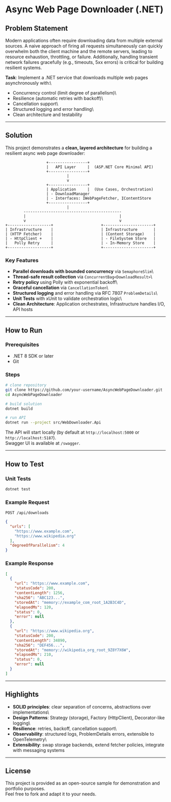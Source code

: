 # Async Web Page Downloader (.NET)

## Problem Statement

Modern applications often require downloading data from multiple
external sources. A naive approach of firing all requests simultaneously
can quickly overwhelm both the client machine and the remote servers,
leading to resource exhaustion, throttling, or failure. Additionally,
handling transient network failures gracefully (e.g., timeouts, 5xx
errors) is critical for building resilient systems.

**Task**: Implement a .NET service that downloads multiple web pages
asynchronously with:\
- Concurrency control (limit degree of parallelism)\
- Resilience (automatic retries with backoff)\
- Cancellation support\
- Structured logging and error handling\
- Clean architecture and testability

------------------------------------------------------------------------

## Solution

This project demonstrates a **clean, layered architecture** for building
a resilient async web page downloader:

                      +-----------------+
                      |   API Layer     |  (ASP.NET Core Minimal API)
                      +-----------------+
                               |
                               v
                      +-----------------+
                      | Application     |  (Use Cases, Orchestration)
                      | - DownloadManager
                      | - Interfaces: IWebPageFetcher, IContentStore
                      +-----------------+
                               |
            -------------------------------------------
            |                                         |
            v                                         v
    +-------------------+                     +----------------------+
    | Infrastructure    |                     | Infrastructure       |
    | (HTTP Fetcher)    |                     | (Content Storage)    |
    | - HttpClient +    |                     | - FileSystem Store   |
    |   Polly Retry     |                     | - In-Memory Store    |
    +-------------------+                     +----------------------+

### Key Features

-   **Parallel downloads with bounded concurrency** via `SemaphoreSlim`\
-   **Thread-safe result collection** via
    `ConcurrentBag<DownloadResult>`\
-   **Retry policy** using Polly with exponential backoff\
-   **Graceful cancellation** via `CancellationToken`\
-   **Structured logging** and error handling via RFC 7807
    `ProblemDetails`\
-   **Unit Tests** with xUnit to validate orchestration logic\
-   **Clean Architecture**: Application orchestrates, Infrastructure
    handles I/O, API hosts

------------------------------------------------------------------------

## How to Run

### Prerequisites

-   .NET 8 SDK or later
-   Git

### Steps

``` bash
# clone repository
git clone https://github.com/your-username/AsyncWebPageDownloader.git
cd AsyncWebPageDownloader

# build solution
dotnet build

# run API
dotnet run --project src/WebDownloader.Api
```

The API will start locally (by default at `http://localhost:5000` or
`http://localhost:5187`).\
Swagger UI is available at `/swagger`.

------------------------------------------------------------------------

## How to Test

### Unit Tests

``` bash
dotnet test
```

### Example Request

`POST /api/downloads`

``` json
{
  "urls": [
    "https://www.example.com",
    "https://www.wikipedia.org"
  ],
  "degreeOfParallelism": 4
}
```

### Example Response

``` json
[
  {
    "url": "https://www.example.com",
    "statusCode": 200,
    "contentLength": 1256,
    "sha256": "ABC123...",
    "storedAt": "memory://example_com_root_1A2B3C4D",
    "elapsedMs": 120,
    "status": 0,
    "error": null
  },
  {
    "url": "https://www.wikipedia.org",
    "statusCode": 200,
    "contentLength": 34890,
    "sha256": "DEF456...",
    "storedAt": "memory://wikipedia_org_root_9Z8Y7X6W",
    "elapsedMs": 210,
    "status": 0,
    "error": null
  }
]
```

------------------------------------------------------------------------

## Highlights

-   **SOLID principles**: clear separation of concerns, abstractions
    over implementations\
-   **Design Patterns**: Strategy (storage), Factory (HttpClient),
    Decorator-like logging\
-   **Resilience**: retries, backoff, cancellation support\
-   **Observability**: structured logs, ProblemDetails errors,
    extensible to OpenTelemetry\
-   **Extensibility**: swap storage backends, extend fetcher policies,
    integrate with messaging systems

------------------------------------------------------------------------

## License

This project is provided as an open-source sample for demonstration and
portfolio purposes.\
Feel free to fork and adapt it to your needs.
